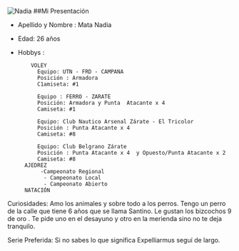 ![Nadia](https://avatars.githubusercontent.com/u/39339237?s=60&v=4)
##Mi Presentación
 - Apellido y  Nombre : Mata Nadia 
 - Edad: 26 años
- Hobbys :  
  
          VOLEY
            Equipo: UTN - FRD - CAMPANA 
            Posición : Armadora 
            C1amiseta: #1
            
            Equipo : FERRO - ZARATE
            Posición: Armadora y Punta  Atacante x 4
            Camiseta: #1
            
            Equipo: Club Nautico Arsenal Zárate - El Tricolor
            Posición : Punta Atacante x 4
            Camiseta: #8
            
            Equipo: Club Belgrano Zárate
            Posición : Punta Atacante x 4  y Opuesto/Punta Atacante x 2
            Camiseta: #8
        AJEDREZ
             -Campeonato Regional
              - Campeonato Local
              - Campeonato Abierto 
        NATACIÓN
Curiosidades: Amo los animales y sobre todo a los perros. Tengo un perro de la calle que tiene 6 años que se llama Santino. Le gustan los bizcochos 9 de oro . Te pide uno en el desayuno y otro en la merienda sino no  te deja tranquilo.

Serie Preferida: Si no sabes lo que significa Expelliarmus seguí de largo.
